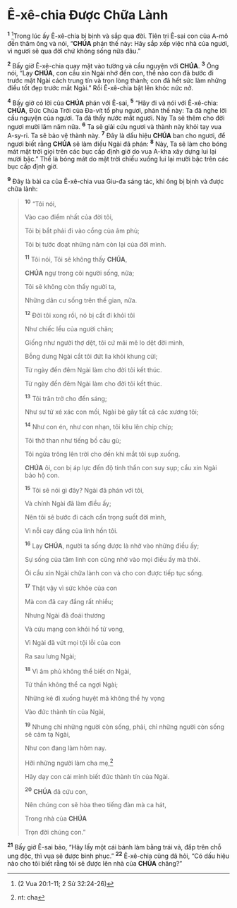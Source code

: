 # Ê-xê-chia Được Chữa Lành

<sup><b>1</b></sup> [^1@-cea752b5-8180-485f-8854-5dea2dcbccd5]Trong lúc ấy Ê-xê-chia bị bịnh và sắp qua đời. Tiên tri Ê-sai con của A-mô đến thăm ông và nói, “**CHÚA** phán thế này: Hãy sắp xếp việc nhà của ngươi, vì ngươi sẽ qua đời chứ không sống nữa đâu.”

<sup><b>2</b></sup> Bấy giờ Ê-xê-chia quay mặt vào tường và cầu nguyện với **CHÚA**. <sup><b>3</b></sup> Ông nói, “Lạy **CHÚA**, con cầu xin Ngài nhớ đến con, thể nào con đã bước đi trước mặt Ngài cách trung tín và trọn lòng thành; con đã hết sức làm những điều tốt đẹp trước mắt Ngài.” Rồi Ê-xê-chia bật lên khóc nức nở.

<sup><b>4</b></sup> Bấy giờ có lời của **CHÚA** phán với Ê-sai, <sup><b>5</b></sup> “Hãy đi và nói với Ê-xê-chia: **CHÚA**, Đức Chúa Trời của Đa-vít tổ phụ ngươi, phán thế này: Ta đã nghe lời cầu nguyện của ngươi. Ta đã thấy nước mắt ngươi. Này Ta sẽ thêm cho đời ngươi mười lăm năm nữa. <sup><b>6</b></sup> Ta sẽ giải cứu ngươi và thành này khỏi tay vua A-sy-ri. Ta sẽ bảo vệ thành này. <sup><b>7</b></sup> Đây là dấu hiệu **CHÚA** ban cho ngươi, để ngươi biết rằng **CHÚA** sẽ làm điều Ngài đã phán: <sup><b>8</b></sup> Này, Ta sẽ làm cho bóng mát mặt trời giọi trên các bục cấp định giờ do vua A-kha xây dựng lui lại mười bậc.” Thế là bóng mát do mặt trời chiếu xuống lui lại mười bậc trên các bục cấp định giờ.

<sup><b>9</b></sup> Đây là bài ca của Ê-xê-chia vua Giu-đa sáng tác, khi ông bị bịnh và được chữa lành:

> <sup><b>10</b></sup> “Tôi nói,
>
> Vào cao điểm nhất của đời tôi,
>
> Tôi bị bắt phải đi vào cổng của âm phủ;
>
> Tôi bị tước đoạt những năm còn lại của đời mình.
>
> <sup><b>11</b></sup> Tôi nói, Tôi sẽ không thấy **CHÚA**,
>
> **CHÚA** ngự trong cõi người sống, nữa;
>
> Tôi sẽ không còn thấy người ta,
>
> Những dân cư sống trên thế gian, nữa.
>
> <sup><b>12</b></sup> Đời tôi xong rồi, nó bị cất đi khỏi tôi
>
> Như chiếc lều của người chăn;
>
> Giống như người thợ dệt, tôi cứ mãi mê lo dệt đời mình,
>
> Bỗng dưng Ngài cắt tôi đứt lìa khỏi khung cửi;
>
> Từ ngày đến đêm Ngài làm cho đời tôi kết thúc.
>
> Từ ngày đến đêm Ngài làm cho đời tôi kết thúc.
>
> <sup><b>13</b></sup> Tôi trăn trở cho đến sáng;
>
> Như sư tử xé xác con mồi, Ngài bẻ gãy tất cả các xương tôi;
>
> <sup><b>14</b></sup> Như con én, như con nhạn, tôi kêu lên chíp chíp;
>
> Tôi thở than như tiếng bồ câu gù;
>
> Tôi ngửa trông lên trời cho đến khi mắt tôi sụp xuống.
>
> **CHÚA** ôi, con bị áp lực đến độ tinh thần con suy sụp; cầu xin Ngài bảo hộ con.
>
> <sup><b>15</b></sup> Tôi sẽ nói gì đây? Ngài đã phán với tôi,
>
> Và chính Ngài đã làm điều ấy;
>
> Nên tôi sẽ bước đi cách cẩn trọng suốt đời mình,
>
> Vì nỗi cay đắng của linh hồn tôi.
>
> <sup><b>16</b></sup> Lạy **CHÚA**, người ta sống được là nhờ vào những điều ấy;
>
> Sự sống của tâm linh con cũng nhờ vào mọi điều ấy mà thôi.
>
> Ôi cầu xin Ngài chữa lành con và cho con được tiếp tục sống.
>
> <sup><b>17</b></sup> Thật vậy vì sức khỏe của con
>
> Mà con đã cay đắng rất nhiều;
>
> Nhưng Ngài đã đoái thương
>
> Và cứu mạng con khỏi hố tử vong,
>
> Vì Ngài đã vứt mọi tội lỗi của con
>
> Ra sau lưng Ngài;
>
> <sup><b>18</b></sup> Vì âm phủ không thể biết ơn Ngài,
>
> Tử thần không thể ca ngợi Ngài;
>
> Những kẻ đi xuống huyệt mả không thể hy vọng
>
> Vào đức thành tín của Ngài,
>
> <sup><b>19</b></sup> Nhưng chỉ những người còn sống, phải, chỉ những người còn sống sẽ cảm tạ Ngài,
>
> Như con đang làm hôm nay.
>
> Hỡi những người làm cha mẹ,[^1-cea752b5-8180-485f-8854-5dea2dcbccd5]
>
> Hãy dạy con cái mình biết đức thành tín của Ngài.
>
> <sup><b>20</b></sup> **CHÚA** đã cứu con,
>
> Nên chúng con sẽ hòa theo tiếng đàn mà ca hát,
>
> Trong nhà của **CHÚA**
>
> Trọn đời chúng con.”

<sup><b>21</b></sup> Bấy giờ Ê-sai bảo, “Hãy lấy một cái bánh làm bằng trái vả, đắp trên chỗ ung độc, thì vua sẽ được bình phục.” <sup><b>22</b></sup> Ê-xê-chia cũng đã hỏi, “Có dấu hiệu nào cho tôi biết rằng tôi sẽ được lên nhà của **CHÚA** chăng?”

[^1-cea752b5-8180-485f-8854-5dea2dcbccd5]: nt: cha

[^1@-cea752b5-8180-485f-8854-5dea2dcbccd5]: (2 Vua 20:1-11; 2 Sử 32:24-26)
